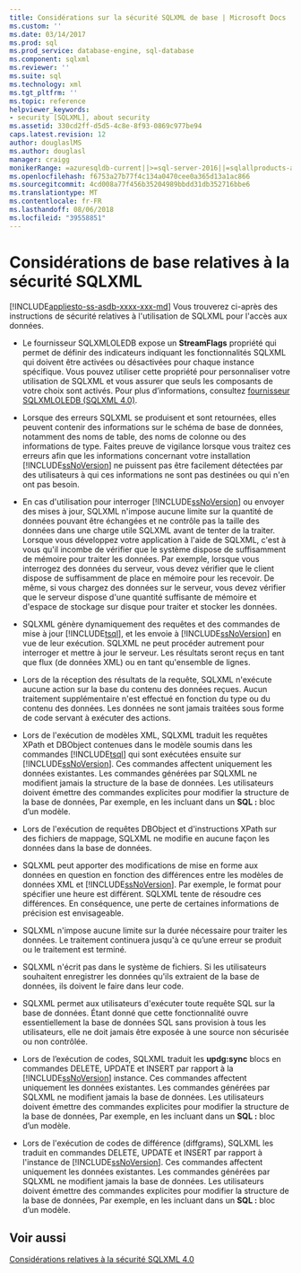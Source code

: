 ```yaml
---
title: Considérations sur la sécurité SQLXML de base | Microsoft Docs
ms.custom: ''
ms.date: 03/14/2017
ms.prod: sql
ms.prod_service: database-engine, sql-database
ms.component: sqlxml
ms.reviewer: ''
ms.suite: sql
ms.technology: xml
ms.tgt_pltfrm: ''
ms.topic: reference
helpviewer_keywords:
- security [SQLXML], about security
ms.assetid: 330cd2ff-d5d5-4c8e-8f93-0869c977be94
caps.latest.revision: 12
author: douglaslMS
ms.author: douglasl
manager: craigg
monikerRange: =azuresqldb-current||>=sql-server-2016||=sqlallproducts-allversions||>=sql-server-linux-2017
ms.openlocfilehash: f6753a27b77f4c134a0470cee0a365d13a1ac866
ms.sourcegitcommit: 4cd008a77f456b35204989bbdd31db352716bbe6
ms.translationtype: MT
ms.contentlocale: fr-FR
ms.lasthandoff: 08/06/2018
ms.locfileid: "39558851"
---
```

# <a name="core-sqlxml-security-considerations"></a>Considérations de base relatives à la sécurité SQLXML
[!INCLUDE[appliesto-ss-asdb-xxxx-xxx-md](../../../includes/appliesto-ss-asdb-xxxx-xxx-md.md)]
  Vous trouverez ci-après des instructions de sécurité relatives à l'utilisation de SQLXML pour l'accès aux données.  
  
-   Le fournisseur SQLXMLOLEDB expose un **StreamFlags** propriété qui permet de définir des indicateurs indiquant les fonctionnalités SQLXML qui doivent être activées ou désactivées pour chaque instance spécifique. Vous pouvez utiliser cette propriété pour personnaliser votre utilisation de SQLXML et vous assurer que seuls les composants de votre choix sont activés. Pour plus d’informations, consultez [fournisseur SQLXMLOLEDB &#40;SQLXML 4.0&#41;](http://msdn.microsoft.com/library/fc489682-690a-4bb0-b5ac-237d376dc110).  
  
-   Lorsque des erreurs SQLXML se produisent et sont retournées, elles peuvent contenir des informations sur le schéma de base de données, notamment des noms de table, des noms de colonne ou des informations de type. Faites preuve de vigilance lorsque vous traitez ces erreurs afin que les informations concernant votre installation [!INCLUDE[ssNoVersion](../../../includes/ssnoversion-md.md)] ne puissent pas être facilement détectées par des utilisateurs à qui ces informations ne sont pas destinées ou qui n'en ont pas besoin.  
  
-   En cas d'utilisation pour interroger [!INCLUDE[ssNoVersion](../../../includes/ssnoversion-md.md)] ou envoyer des mises à jour, SQLXML n'impose aucune limite sur la quantité de données pouvant être échangées et ne contrôle pas la taille des données dans une charge utile SQLXML avant de tenter de la traiter. Lorsque vous développez votre application à l'aide de SQLXML, c'est à vous qu'il incombe de vérifier que le système dispose de suffisamment de mémoire pour traiter les données. Par exemple, lorsque vous interrogez des données du serveur, vous devez vérifier que le client dispose de suffisamment de place en mémoire pour les recevoir. De même, si vous chargez des données sur le serveur, vous devez vérifier que le serveur dispose d'une quantité suffisante de mémoire et d'espace de stockage sur disque pour traiter et stocker les données.  
  
-   SQLXML génère dynamiquement des requêtes et des commandes de mise à jour [!INCLUDE[tsql](../../../includes/tsql-md.md)], et les envoie à [!INCLUDE[ssNoVersion](../../../includes/ssnoversion-md.md)] en vue de leur exécution. SQLXML ne peut procéder autrement pour interroger et mettre à jour le serveur. Les résultats seront reçus en tant que flux (de données XML) ou en tant qu'ensemble de lignes.  
  
-   Lors de la réception des résultats de la requête, SQLXML n'exécute aucune action sur la base du contenu des données reçues. Aucun traitement supplémentaire n'est effectué en fonction du type ou du contenu des données. Les données ne sont jamais traitées sous forme de code servant à exécuter des actions.  
  
-   Lors de l'exécution de modèles XML, SQLXML traduit les requêtes XPath et DBObject contenues dans le modèle soumis dans les commandes [!INCLUDE[tsql](../../../includes/tsql-md.md)] qui sont exécutées ensuite sur [!INCLUDE[ssNoVersion](../../../includes/ssnoversion-md.md)]. Ces commandes affectent uniquement les données existantes. Les commandes générées par SQLXML ne modifient jamais la structure de la base de données. Les utilisateurs doivent émettre des commandes explicites pour modifier la structure de la base de données, Par exemple, en les incluant dans un **SQL :** bloc d’un modèle.  
  
-   Lors de l'exécution de requêtes DBObject et d'instructions XPath sur des fichiers de mappage, SQLXML ne modifie en aucune façon les données dans la base de données.  
  
-   SQLXML peut apporter des modifications de mise en forme aux données en question en fonction des différences entre les modèles de données XML et [!INCLUDE[ssNoVersion](../../../includes/ssnoversion-md.md)]. Par exemple, le format pour spécifier une heure est différent. SQLXML tente de résoudre ces différences. En conséquence, une perte de certaines informations de précision est envisageable.  
  
-   SQLXML n'impose aucune limite sur la durée nécessaire pour traiter les données. Le traitement continuera jusqu'à ce qu’une erreur se produit ou le traitement est terminé.  
  
-   SQLXML n'écrit pas dans le système de fichiers. Si les utilisateurs souhaitent enregistrer les données qu'ils extraient de la base de données, ils doivent le faire dans leur code.  
  
-   SQLXML permet aux utilisateurs d'exécuter toute requête SQL sur la base de données. Étant donné que cette fonctionnalité ouvre essentiellement la base de données SQL sans provision à tous les utilisateurs, elle ne doit jamais être exposée à une source non sécurisée ou non contrôlée.  
  
-   Lors de l’exécution de codes, SQLXML traduit les **updg:sync** blocs en commandes DELETE, UPDATE et INSERT par rapport à la [!INCLUDE[ssNoVersion](../../../includes/ssnoversion-md.md)] instance. Ces commandes affectent uniquement les données existantes. Les commandes générées par SQLXML ne modifient jamais la base de données. Les utilisateurs doivent émettre des commandes explicites pour modifier la structure de la base de données, Par exemple, en les incluant dans un **SQL :** bloc d’un modèle.  
  
-   Lors de l'exécution de codes de différence (diffgrams), SQLXML les traduit en commandes DELETE, UPDATE et INSERT par rapport à l'instance de [!INCLUDE[ssNoVersion](../../../includes/ssnoversion-md.md)]. Ces commandes affectent uniquement les données existantes. Les commandes générées par SQLXML ne modifient jamais la base de données. Les utilisateurs doivent émettre des commandes explicites pour modifier la structure de la base de données, Par exemple, en les incluant dans un **SQL :** bloc d’un modèle.  
  
## <a name="see-also"></a>Voir aussi  
 [Considérations relatives à la sécurité SQLXML 4.0](../../../relational-databases/sqlxml-annotated-xsd-schemas-xpath-queries/security/sqlxml-4-0-security-considerations.md)  
  
  
